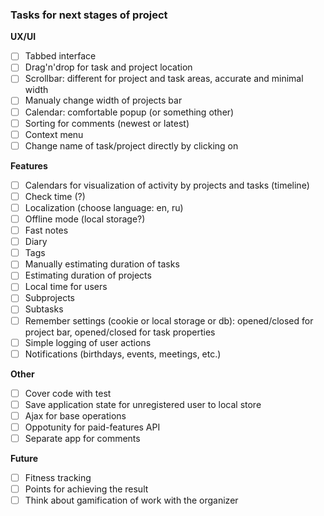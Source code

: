 ### Tasks for next stages of project

**UX/UI**

 - [ ] Tabbed interface
 - [ ] Drag'n'drop for task and project location
 - [ ] Scrollbar: different for project and task areas, accurate and minimal width
 - [ ] Manualy change width of projects bar
 - [ ] Calendar: comfortable popup (or something other)
 - [ ] Sorting for comments (newest or latest)
 - [ ] Context menu
 - [ ] Change name of task/project directly by clicking on

**Features**

 - [ ] Calendars for visualization of activity by projects and tasks (timeline)
 - [ ] Check time (?)
 - [ ] Localization (choose language: en, ru)
 - [ ] Offline mode (local storage?)
 - [ ] Fast notes
 - [ ] Diary
 - [ ] Tags
 - [ ] Manually estimating duration of tasks
 - [ ] Estimating duration of projects
 - [ ] Local time for users
 - [ ] Subprojects
 - [ ] Subtasks
 - [ ] Remember settings (cookie or local storage or db): opened/closed for project bar, opened/closed for task properties
 - [ ] Simple logging of user actions
 - [ ] Notifications (birthdays, events, meetings, etc.)

**Other**

 - [ ] Cover code with test
 - [ ] Save application state for unregistered user to local store
 - [ ] Ajax for base operations
 - [ ] Oppotunity for paid-features API
 - [ ] Separate app for comments

**Future**

 - [ ] Fitness tracking
 - [ ] Points for achieving the result
 - [ ] Think about gamification of work with the organizer
